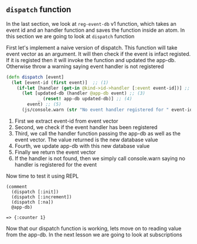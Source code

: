 ## `dispatch` function

In the last section, we look at `reg-event-db` v1 function, which takes an event id and an handler function and saves the function inside an atom.
In this section we are going to look at `dispatch` function


First let's implement a naive version of dispatch. This function will take event vector as an argument. It will then check if the event is infact registed. If it is registed then it will invoke the function and updated the app-db. Otherwise throw a warning saying event handler is not registered


```clj
(defn dispatch [event]
  (let [event-id (first event)]  ;; (1)
    (if-let [handler (get-in @kind->id->handler [:event event-id])] ;; (2)
      (let [updated-db (handler @app-db event) ;; (3)
            _ (reset! app-db updated-db)] ;; (4)  
        event) ;; (5)
      (js/console.warn (str "No event handler registered for " event-id))))) ;; (6)

```

1. First we extract event-id from event vector
2. Second, we check if the event handler has been registered
3. Third, we call the handler function passing the app-db as well as the event vector. The value returned is the new database value
4. Fourth, we update app-db with this new database value
5. Finally we return the event vector
6. If the handler is not found, then we simply call console.warn saying no handler is registered for the event

Now time to test it using REPL

```
(comment
  (dispatch [:init])
  (dispatch [:increment])
  (dispatch [:na])
  @app-db)

=> {:counter 1}
```

Now that our dispatch function is working, lets move on to reading value from the app-db. In the next lesson we are going to look at subscriptions
